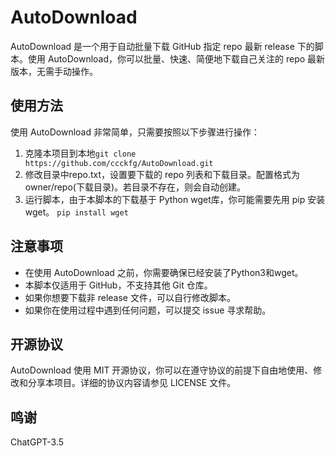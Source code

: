 # AutoDownload

AutoDownload 是一个用于自动批量下载 GitHub 指定 repo 最新 release 下的脚本。使用 AutoDownload，你可以批量、快速、简便地下载自己关注的 repo 最新版本，无需手动操作。

## 使用方法

使用 AutoDownload 非常简单，只需要按照以下步骤进行操作：

1. 克隆本项目到本地```git clone https://github.com/ccckfg/AutoDownload.git``` 
2. 修改目录中repo.txt，设置要下载的 repo 列表和下载目录。配置格式为owner/repo(下载目录)。若目录不存在，则会自动创建。
3. 运行脚本，由于本脚本的下载基于 Python wget库，你可能需要先用 pip 安装 wget。
```pip install wget```

## 注意事项

- 在使用 AutoDownload 之前，你需要确保已经安装了Python3和wget。
- 本脚本仅适用于 GitHub，不支持其他 Git 仓库。
- 如果你想要下载非 release 文件，可以自行修改脚本。
- 如果你在使用过程中遇到任何问题，可以提交 issue 寻求帮助。

## 开源协议

AutoDownload 使用 MIT 开源协议，你可以在遵守协议的前提下自由地使用、修改和分享本项目。详细的协议内容请参见 LICENSE 文件。

## 鸣谢
ChatGPT-3.5
